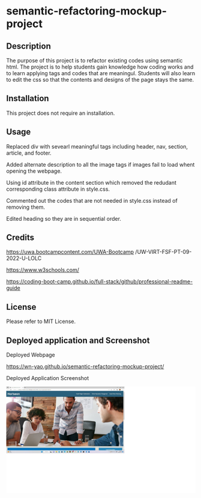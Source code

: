 # semantic-refactoring-mockup-project

## Description

The purpose of this project is to refactor existing codes using semantic html. The project is to help students gain knowledge how coding works and to learn applying tags and codes that are meaningul. Students will also learn to edit the css so that the contents and designs of the page stays the same. 

## Installation

This project does not require an installation.

## Usage

Replaced div with sevearl meaningful tags including header, nav, section, article, and footer.

Added alternate description to all the image tags if images fail to load whent opening the webpage.

Using id attribute in the content section which removed the redudant corresponding class attribute in style.css.

Commented out the codes that are not needed in style.css instead of removing them.   

Edited heading so they are in sequential order. 


## Credits

https://uwa.bootcampcontent.com/UWA-Bootcamp
/UW-VIRT-FSF-PT-09-2022-U-LOLC

https://www.w3schools.com/

https://coding-boot-camp.github.io/full-stack/github/professional-readme-guide



## License 

Please refer to MIT License. 

## Deployed application and Screenshot

Deployed Webpage

https://wn-yao.github.io/semantic-refactoring-mockup-project/

Deployed Application Screenshot

![Screenshot](https://github.com/wn-yao/semantic-refactoring-mockup-project/blob/main/assets/images/Screenshot.jpg)




